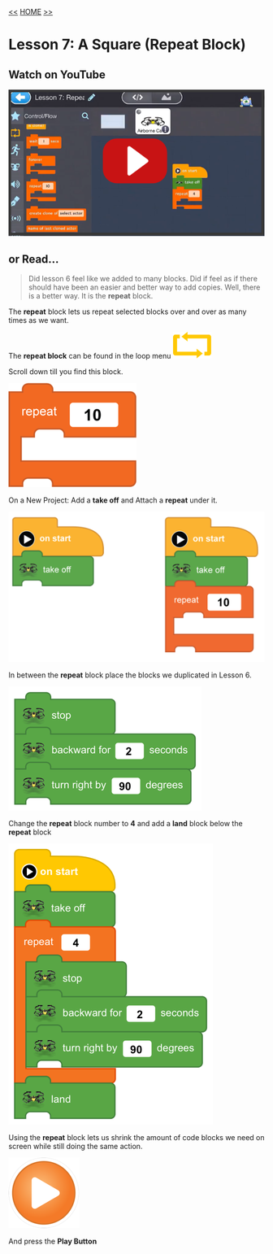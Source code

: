 [<<](11-lesson-6-a-square.md)  [HOME](https://github.com/drjonesy/ParrotDrone_Airborne_CodingWithTynker) [>>](13-lesson-8-fly-in-a-circle.md)
# Lesson 7: A Square (Repeat Block)

## Watch on YouTube

[![Play Video](images/12-vid-github-img.png)](https://www.youtube.com/watch?v=Z26vOPRlkmk&list=PLyCwPGjh8kDzoPi_4_G_BlavE3nlbkBCd&index=12)

## or Read...

> Did lesson 6 feel like we added to many blocks. Did if feel as if there should have been an easier and better way to add copies. Well, there is a better way. It is the **repeat** block.
 
The **repeat** block lets us repeat selected blocks over and over as many times as we want.

The **repeat block** can be found in the loop menu ![](images/06-L01-loop1.png)

Scroll down till you find this block.

![](images/12-L7-step1.png)

On a New Project: Add a **take off** and Attach a **repeat** under it.

![](images/12-L7-step2.png)

In between the **repeat** block place the blocks we duplicated in Lesson 6. 

![](images/12-L7-step3.png)

Change the **repeat** block number to **4** and add a **land** block below the **repeat** block

![](images/12-L7-step4.png)

Using the **repeat** block lets us shrink the amount of code blocks we need on screen while still doing the same action.

![](images/06-L01-playBtn.png)

And press the **Play Button**
